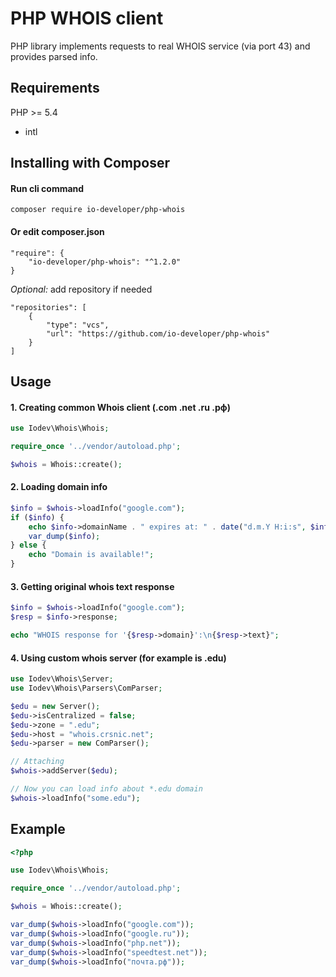 # PHP WHOIS client
PHP library implements requests to real WHOIS service (via port 43) and provides parsed info.

## Requirements
PHP >= 5.4
- intl

## Installing with Composer
#### Run cli command
````
composer require io-developer/php-whois
````
#### Or edit composer.json
````
"require": {
    "io-developer/php-whois": "^1.2.0"
}
````
_Optional:_ add repository if needed
````
"repositories": [
    {
        "type": "vcs",
        "url": "https://github.com/io-developer/php-whois"
    }
]
````



## Usage

#### 1. Creating common Whois client (.com .net .ru .рф)

```php
use Iodev\Whois\Whois;

require_once '../vendor/autoload.php';

$whois = Whois::create();
```

#### 2. Loading domain info

```php
$info = $whois->loadInfo("google.com");
if ($info) {
    echo $info->domainName . " expires at: " . date("d.m.Y H:i:s", $info->expirationDate);
    var_dump($info);
} else {
    echo "Domain is available!";
}
```

#### 3. Getting original whois text response

```php
$info = $whois->loadInfo("google.com");
$resp = $info->response;

echo "WHOIS response for '{$resp->domain}':\n{$resp->text}";
```

#### 4. Using custom whois server (for example is .edu)

```php
use Iodev\Whois\Server;
use Iodev\Whois\Parsers\ComParser;

$edu = new Server();
$edu->isCentralized = false;
$edu->zone = ".edu";
$edu->host = "whois.crsnic.net";
$edu->parser = new ComParser();

// Attaching
$whois->addServer($edu);

// Now you can load info about *.edu domain
$whois->loadInfo("some.edu");
```


## Example

```php
<?php

use Iodev\Whois\Whois;

require_once '../vendor/autoload.php';

$whois = Whois::create();

var_dump($whois->loadInfo("google.com"));
var_dump($whois->loadInfo("google.ru"));
var_dump($whois->loadInfo("php.net"));
var_dump($whois->loadInfo("speedtest.net"));
var_dump($whois->loadInfo("почта.рф"));
```
